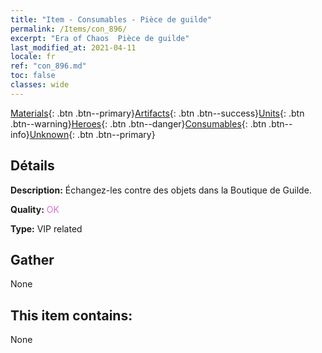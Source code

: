 ```yaml
---
title: "Item - Consumables - Pièce de guilde"
permalink: /Items/con_896/
excerpt: "Era of Chaos  Pièce de guilde"
last_modified_at: 2021-04-11
locale: fr
ref: "con_896.md"
toc: false
classes: wide
---
```

 [Materials](/fr/Items/){: .btn .btn--primary}[Artifacts](/fr/Items/Artifacts/){: .btn .btn--success}[Units](/fr/Items/Units/){: .btn .btn--warning}[Heroes](/fr/Items/Heroes/){: .btn .btn--danger}[Consumables](/fr/Items/Consumables/){: .btn .btn--info}[Unknown](/fr/Items/Unknown/){: .btn .btn--primary}

## Détails
 **Description:** Échangez-les contre des objets dans la Boutique de Guilde.

 **Quality:** <span style="color: #DA70D6">OK</span>

 **Type:** VIP related

## Gather

  None

## This item contains:

  None

